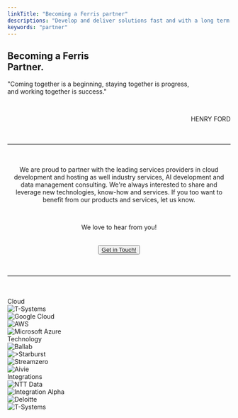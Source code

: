 ```yaml
---
linkTitle: "Becoming a Ferris partner"
descriptions: "Develop and deliver solutions fast and with a long term strategy in mind"
keywords: "partner"
---
```


<!-- INTEGRATIONS HEADER -->
<section class="sub-header">
	<h1 id="solutions-top">Becoming a Ferris<br>Partner.</h1>
	<p></p>
</section>

<!-- QUOTE -->
<section class="padding-block-700 text-neutral-100">
  <div class="container" style="text-align: left; color: var(--clr-primary-black)">
    <p class="quote">
      "Coming together is a beginning, staying together is progress, <br>and working together is success."
    </p>
    <br/>
    <p class="quote-none" style="text-align: right">
      HENRY FORD
    </p>
  </div>
</section>

<!-- Horizontal Line  -->
<hr class="hr-text-red" data-content="BECOMING A FERRIS PARTNER" style="margin-block: 3rem" />

<!-- PARTNERING -->
<section class="padding-block-700 text-neutral-100">
  <div class="container" style="text-align: right; color: var(--clr-primary-black)">
    <p class="quote-none" style="text-align: center">
      We are proud to partner with the leading services providers in cloud development and hosting as well industry services, AI development and data management consulting. We're always interested to share and leverage new technologies, know-how and services. If you too want to benefit from our products and services, let us know.
    </p>
    <br/>
    <p class="quote-none" style="text-align: center">
      We love to hear from you!
    </p>
  </div>
  <div style="text-align: center;">
    <button class="button" style="margin: 2rem auto; display: block;">
	<a href="/contact">Get in Touch!</a></button>
</div>
</section>

<!-- Horizontal Line  -->
<hr class="hr-text-black" data-content="FERRIS Prime Partners" style="margin-block: 3rem" />

<!-- Feature Block - 12 Boxes -->
<section class="padding-block-900">
	<div class="container">
		<div class="grid-20-boxes">
			<div class="grid-20-item">
			    <div class="header">Cloud</div>
		    </div>
		    <div class="grid-20-item">
			    <img src="/img/partners/tsystems_gray.png" alt="T-Systems">
		    </div>
            <div class="grid-20-item">
			    <img src="/img/partners/googlecloud_gray.png" alt="Google Cloud">
		    </div>
            <div class="grid-20-item">
			    <img src="/img/partners/aws_gray.png" alt="AWS">
		    </div>
            <div class="grid-20-item">
			    <img src="/img/partners/azure_gray.png" alt="Microsoft Azure">
		    </div>
<div class="grid-20-item">
				<div class="header">Technology</div>
			</div>
		    <div class="grid-20-item">
			    <img src="/img/partners/ballab_gray.png" alt="Ballab">
		    </div>
            <div class="grid-20-item">
			    <img src="/img/partners/starburst_gray.png" alt=">Starburst">
		    </div>
            <div class="grid-20-item">
			    <img src="/img/partners/streamzero_gray.png" alt="Streamzero">
		    </div>
            <div class="grid-20-item">
			    <img src="/img/partners/aivie_gray.png" alt="Aivie">
		    </div>
<div class="grid-20-item">
				<div class="header">Integrations</div>
			</div>
		    <div class="grid-20-item">
			    <img src="/img/partners/nttdata_gray.png" alt="NTT Data">
		    </div>
            <div class="grid-20-item">
			    <img src="/img/partners/integrationalpha_gray.png" alt="Integration Alpha">
		    </div>
            <div class="grid-20-item">
			    <img src="/img/partners/deloitte_gray.png" alt="Deloitte">
		    </div>
            <div class="grid-20-item">
			    <img src="/img/partners/tsystems_gray.png" alt="T-Systems">
		    </div>
		</div>
	</div>
</section>

<!-- Aivie Web Tracker -->
<script>
	(function (w, d, t, u, n, a, m) {
    w["MauticTrackingObject"] = n;
    (w[n] =
    w[n] ||
    function () {
    (w[n].q = w[n].q || []).push(arguments);
    }),
        (a = d.createElement(t)),
        (m = d.getElementsByTagName(t)[0]);
        a.async = 1;
        a.src = u;
        m.parentNode.insertBefore(a, m);
    })(window, document, "script", "https://m.ferrislabs.net/mtc.js", "mt");
      mt("send", "pageview");
</script>
